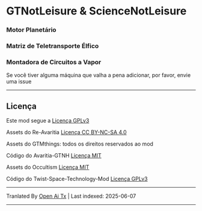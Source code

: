 # GTNotLeisure & ScienceNotLeisure

### Motor Planetário

### Matriz de Teletransporte Élfico

### Montadora de Circuitos a Vapor

Se você tiver alguma máquina que valha a pena adicionar, por favor, envie uma issue

---

## Licença
Este mod segue a [Licença GPLv3](https://www.gnu.org/licenses/gpl-3.0.html)

Assets do Re-Avaritia [Licença CC BY-NC-SA 4.0](https://creativecommons.org/licenses/by-nc-sa/4.0/)

Assets do GTMthings: todos os direitos reservados ao mod

Código do Avaritia-GTNH [Licença MIT](https://mit-license.org/)

Assets do Occultism [Licença MIT](https://mit-license.org/)

Código do Twist-Space-Technology-Mod [Licença GPLv3](https://www.gnu.org/licenses/gpl-3.0.html)

---

Tranlated By [Open Ai Tx](https://github.com/OpenAiTx/OpenAiTx) | Last indexed: 2025-06-07

---